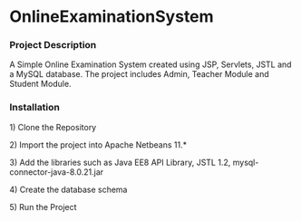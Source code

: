 # OnlineExaminationSystem

<h3>Project Description</h3>
<p>A Simple Online Examination System created using JSP, Servlets, JSTL and a MySQL database. The project includes Admin, Teacher Module and Student Module.
</p>

<h3>Installation</h3>
<p>1) Clone the Repository</p>
<p>2) Import the project into Apache Netbeans 11.*</p>
<p>3) Add the libraries such as Java EE8 API Library, JSTL 1.2, mysql-connector-java-8.0.21.jar</p>
<p>4) Create the database schema</p>
<p>5) Run the Project</p><br/>

